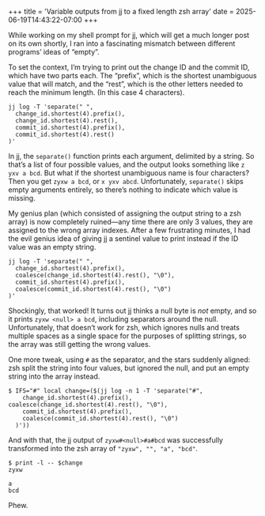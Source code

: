 +++
title = 'Variable outputs from jj to a fixed length zsh array'
date = 2025-06-19T14:43:22-07:00
+++

While working on my shell prompt for [jj](https://jj-vcs.github.io/jj/latest/), which will get a much longer post on its own shortly, I ran into a fascinating mismatch between different programs’ ideas of “empty”.

To set the context, I’m trying to print out the change ID and the commit ID, which have two parts each. The “prefix”, which is the shortest unambiguous value that will match, and the “rest”, which is the other letters needed to reach the minimum length. (In this case 4 characters).

	jj log -T 'separate(" ",
	  change_id.shortest(4).prefix(),
	  change_id.shortest(4).rest(),
	  commit_id.shortest(4).prefix(),
	  commit_id.shortest(4).rest()
	)'

In jj, the `separate()` function prints each argument, delimited by a string. So that’s a list of four possible values, and the output looks something like `z yxv a bcd`. But what if the shortest unambiguous name is four characters? Then you get `zyxw a bcd`, or `x yxv abcd`. Unfortunately, `separate()` skips empty arguments entirely, so there’s nothing to indicate which value is missing.

My genius plan (which consisted of assigning the output string to a zsh array) is now completely ruined—any time there are only 3 values, they are assigned to the wrong array indexes. After a few frustrating minutes, I had the evil genius idea of giving jj a sentinel value to print instead if the ID value was an empty string.

	jj log -T 'separate(" ",
	  change_id.shortest(4).prefix(),
	  coalesce(change_id.shortest(4).rest(), "\0"),
	  commit_id.shortest(4).prefix(),
	  coalesce(commit_id.shortest(4).rest(), "\0")
	)'

Shockingly, that worked! It turns out jj thinks a null byte is _not_ empty, and so it prints `zyxw <null> a bcd`, including separators around the null. Unfortunately, that doesn’t work for zsh, which ignores nulls and treats multiple spaces as a single space for the purposes of splitting strings, so the array was still getting the wrong values.

One more tweak, using `#` as the separator, and the stars suddenly aligned: zsh split the string into four values, but ignored the null, and put an empty string into the array instead.

	$ IFS="#" local change=($(jj log -n 1 -T 'separate("#",
	    change_id.shortest(4).prefix(), coalesce(change_id.shortest(4).rest(), "\0"),
	    commit_id.shortest(4).prefix(),
	    coalesce(commit_id.shortest(4).rest(), "\0")
	  )'))

And with that, the jj output of `zyxw#<null>#a#bcd` was successfully transformed into the zsh array of `"zyxw", "", "a", "bcd"`.

	$ print -l -- $change
	zyxw
	
	a
	bcd

Phew.
